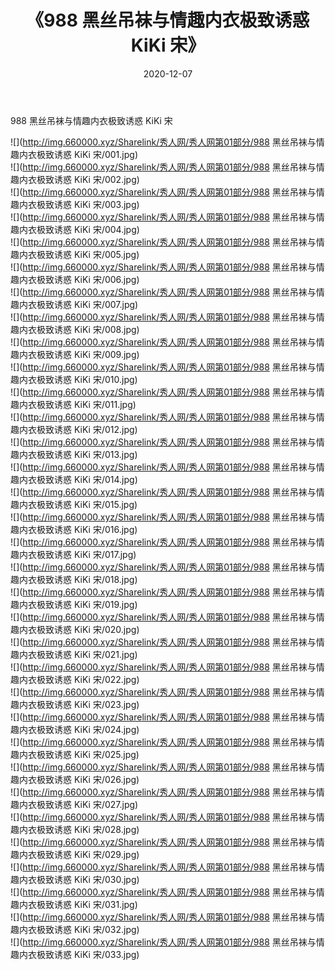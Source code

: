 ﻿---
layout: post
title:  《988 黑丝吊袜与情趣内衣极致诱惑 KiKi 宋》
date:   2020-12-07
img: http://img.660000.xyz/Sharelink/秀人网/秀人网第01部分/988 黑丝吊袜与情趣内衣极致诱惑 KiKi 宋/000.jpg
categories: [美女, 清纯, 唯美]
---

988 黑丝吊袜与情趣内衣极致诱惑 KiKi 宋

  ![](http://img.660000.xyz/Sharelink/秀人网/秀人网第01部分/988 黑丝吊袜与情趣内衣极致诱惑 KiKi 宋/001.jpg) <br> ![](http://img.660000.xyz/Sharelink/秀人网/秀人网第01部分/988 黑丝吊袜与情趣内衣极致诱惑 KiKi 宋/002.jpg) <br> ![](http://img.660000.xyz/Sharelink/秀人网/秀人网第01部分/988 黑丝吊袜与情趣内衣极致诱惑 KiKi 宋/003.jpg) <br> ![](http://img.660000.xyz/Sharelink/秀人网/秀人网第01部分/988 黑丝吊袜与情趣内衣极致诱惑 KiKi 宋/004.jpg) <br> ![](http://img.660000.xyz/Sharelink/秀人网/秀人网第01部分/988 黑丝吊袜与情趣内衣极致诱惑 KiKi 宋/005.jpg) <br> ![](http://img.660000.xyz/Sharelink/秀人网/秀人网第01部分/988 黑丝吊袜与情趣内衣极致诱惑 KiKi 宋/006.jpg) <br> ![](http://img.660000.xyz/Sharelink/秀人网/秀人网第01部分/988 黑丝吊袜与情趣内衣极致诱惑 KiKi 宋/007.jpg) <br> ![](http://img.660000.xyz/Sharelink/秀人网/秀人网第01部分/988 黑丝吊袜与情趣内衣极致诱惑 KiKi 宋/008.jpg) <br> ![](http://img.660000.xyz/Sharelink/秀人网/秀人网第01部分/988 黑丝吊袜与情趣内衣极致诱惑 KiKi 宋/009.jpg) <br> ![](http://img.660000.xyz/Sharelink/秀人网/秀人网第01部分/988 黑丝吊袜与情趣内衣极致诱惑 KiKi 宋/010.jpg) <br> ![](http://img.660000.xyz/Sharelink/秀人网/秀人网第01部分/988 黑丝吊袜与情趣内衣极致诱惑 KiKi 宋/011.jpg) <br> ![](http://img.660000.xyz/Sharelink/秀人网/秀人网第01部分/988 黑丝吊袜与情趣内衣极致诱惑 KiKi 宋/012.jpg) <br> ![](http://img.660000.xyz/Sharelink/秀人网/秀人网第01部分/988 黑丝吊袜与情趣内衣极致诱惑 KiKi 宋/013.jpg) <br> ![](http://img.660000.xyz/Sharelink/秀人网/秀人网第01部分/988 黑丝吊袜与情趣内衣极致诱惑 KiKi 宋/014.jpg) <br> ![](http://img.660000.xyz/Sharelink/秀人网/秀人网第01部分/988 黑丝吊袜与情趣内衣极致诱惑 KiKi 宋/015.jpg) <br> ![](http://img.660000.xyz/Sharelink/秀人网/秀人网第01部分/988 黑丝吊袜与情趣内衣极致诱惑 KiKi 宋/016.jpg) <br> ![](http://img.660000.xyz/Sharelink/秀人网/秀人网第01部分/988 黑丝吊袜与情趣内衣极致诱惑 KiKi 宋/017.jpg) <br> ![](http://img.660000.xyz/Sharelink/秀人网/秀人网第01部分/988 黑丝吊袜与情趣内衣极致诱惑 KiKi 宋/018.jpg) <br> ![](http://img.660000.xyz/Sharelink/秀人网/秀人网第01部分/988 黑丝吊袜与情趣内衣极致诱惑 KiKi 宋/019.jpg) <br> ![](http://img.660000.xyz/Sharelink/秀人网/秀人网第01部分/988 黑丝吊袜与情趣内衣极致诱惑 KiKi 宋/020.jpg) <br> ![](http://img.660000.xyz/Sharelink/秀人网/秀人网第01部分/988 黑丝吊袜与情趣内衣极致诱惑 KiKi 宋/021.jpg) <br> ![](http://img.660000.xyz/Sharelink/秀人网/秀人网第01部分/988 黑丝吊袜与情趣内衣极致诱惑 KiKi 宋/022.jpg) <br> ![](http://img.660000.xyz/Sharelink/秀人网/秀人网第01部分/988 黑丝吊袜与情趣内衣极致诱惑 KiKi 宋/023.jpg) <br> ![](http://img.660000.xyz/Sharelink/秀人网/秀人网第01部分/988 黑丝吊袜与情趣内衣极致诱惑 KiKi 宋/024.jpg) <br> ![](http://img.660000.xyz/Sharelink/秀人网/秀人网第01部分/988 黑丝吊袜与情趣内衣极致诱惑 KiKi 宋/025.jpg) <br> ![](http://img.660000.xyz/Sharelink/秀人网/秀人网第01部分/988 黑丝吊袜与情趣内衣极致诱惑 KiKi 宋/026.jpg) <br> ![](http://img.660000.xyz/Sharelink/秀人网/秀人网第01部分/988 黑丝吊袜与情趣内衣极致诱惑 KiKi 宋/027.jpg) <br> ![](http://img.660000.xyz/Sharelink/秀人网/秀人网第01部分/988 黑丝吊袜与情趣内衣极致诱惑 KiKi 宋/028.jpg) <br> ![](http://img.660000.xyz/Sharelink/秀人网/秀人网第01部分/988 黑丝吊袜与情趣内衣极致诱惑 KiKi 宋/029.jpg) <br> ![](http://img.660000.xyz/Sharelink/秀人网/秀人网第01部分/988 黑丝吊袜与情趣内衣极致诱惑 KiKi 宋/030.jpg) <br> ![](http://img.660000.xyz/Sharelink/秀人网/秀人网第01部分/988 黑丝吊袜与情趣内衣极致诱惑 KiKi 宋/031.jpg) <br> ![](http://img.660000.xyz/Sharelink/秀人网/秀人网第01部分/988 黑丝吊袜与情趣内衣极致诱惑 KiKi 宋/032.jpg) <br> ![](http://img.660000.xyz/Sharelink/秀人网/秀人网第01部分/988 黑丝吊袜与情趣内衣极致诱惑 KiKi 宋/033.jpg) <br>